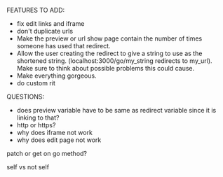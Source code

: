 FEATURES TO ADD:
- fix edit links and iframe
- don't duplicate urls
- Make the preview or url show page contain the number of times someone has used that redirect.
- Allow the user creating the redirect to give a string to use as the shortened string. (localhost:3000/go/my_string redirects to my_url). Make sure to think about possible problems this could cause.
- Make everything gorgeous.
- do custom rit


QUESTIONS:
- does preview variable have to be same as redirect variable since it is linking to that?
- http or https?
- why does iframe not work
- why does edit page not work






patch or get on go method?

self vs not self